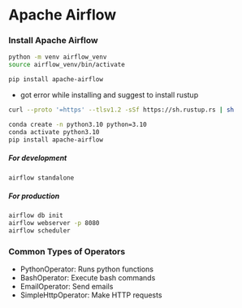 # Apache Airflow

### Install Apache Airflow

```bash
python -m venv airflow_venv
source airflow_venv/bin/activate

pip install apache-airflow
```

- got error while installing and suggest to install rustup

```bash
curl --proto '=https' --tlsv1.2 -sSf https://sh.rustup.rs | sh
```

```bash
conda create -n python3.10 python=3.10
conda activate python3.10
pip install apache-airflow
```

##### For development

```bash
airflow standalone
```

##### For production

```bash
airflow db init
airflow webserver -p 8080
airflow scheduler
```

### Common Types of Operators

- PythonOperator: Runs python functions
- BashOperator: Execute bash commands
- EmailOperator: Send emails
- SimpleHttpOperator: Make HTTP requests
